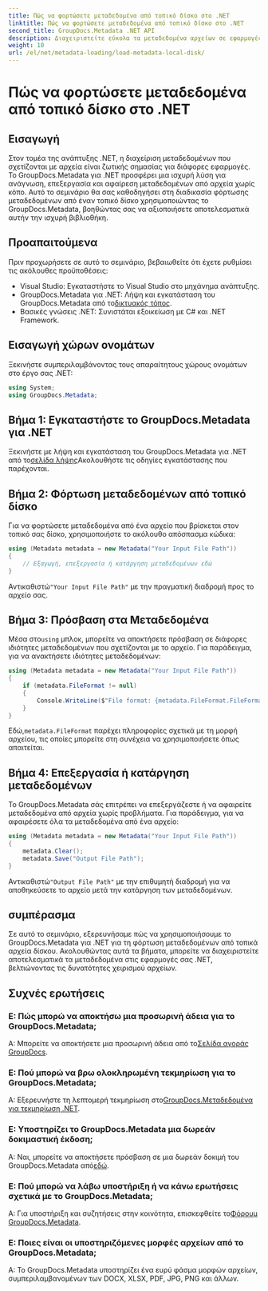 ```yaml
---
title: Πώς να φορτώσετε μεταδεδομένα από τοπικό δίσκο στο .NET
linktitle: Πώς να φορτώσετε μεταδεδομένα από τοπικό δίσκο στο .NET
second_title: GroupDocs.Metadata .NET API
description: Διαχειριστείτε εύκολα τα μεταδεδομένα αρχείων σε εφαρμογές .NET με το GroupDocs.Metadata για βελτιωμένες δυνατότητες χειρισμού αρχείων.
weight: 10
url: /el/net/metadata-loading/load-metadata-local-disk/
---
```


# Πώς να φορτώσετε μεταδεδομένα από τοπικό δίσκο στο .NET

## Εισαγωγή
Στον τομέα της ανάπτυξης .NET, η διαχείριση μεταδεδομένων που σχετίζονται με αρχεία είναι ζωτικής σημασίας για διάφορες εφαρμογές. Το GroupDocs.Metadata για .NET προσφέρει μια ισχυρή λύση για ανάγνωση, επεξεργασία και αφαίρεση μεταδεδομένων από αρχεία χωρίς κόπο. Αυτό το σεμινάριο θα σας καθοδηγήσει στη διαδικασία φόρτωσης μεταδεδομένων από έναν τοπικό δίσκο χρησιμοποιώντας το GroupDocs.Metadata, βοηθώντας σας να αξιοποιήσετε αποτελεσματικά αυτήν την ισχυρή βιβλιοθήκη.
## Προαπαιτούμενα
Πριν προχωρήσετε σε αυτό το σεμινάριο, βεβαιωθείτε ότι έχετε ρυθμίσει τις ακόλουθες προϋποθέσεις:
- Visual Studio: Εγκαταστήστε το Visual Studio στο μηχάνημα ανάπτυξης.
-  GroupDocs.Metadata για .NET: Λήψη και εγκατάσταση του GroupDocs.Metadata από το[δικτυακός τόπος](https://releases.groupdocs.com/metadata/net/).
- Βασικές γνώσεις .NET: Συνιστάται εξοικείωση με C# και .NET Framework.

## Εισαγωγή χώρων ονομάτων
Ξεκινήστε συμπεριλαμβάνοντας τους απαραίτητους χώρους ονομάτων στο έργο σας .NET:
```csharp
using System;
using GroupDocs.Metadata;
```
## Βήμα 1: Εγκαταστήστε το GroupDocs.Metadata για .NET
 Ξεκινήστε με λήψη και εγκατάσταση του GroupDocs.Metadata για .NET από το[σελίδα λήψης](https://releases.groupdocs.com/metadata/net/)Ακολουθήστε τις οδηγίες εγκατάστασης που παρέχονται.
## Βήμα 2: Φόρτωση μεταδεδομένων από τοπικό δίσκο
Για να φορτώσετε μεταδεδομένα από ένα αρχείο που βρίσκεται στον τοπικό σας δίσκο, χρησιμοποιήστε το ακόλουθο απόσπασμα κώδικα:
```csharp
using (Metadata metadata = new Metadata("Your Input File Path"))
{
    // Εξαγωγή, επεξεργασία ή κατάργηση μεταδεδομένων εδώ
}
```
 Αντικαθιστώ`"Your Input File Path"` με την πραγματική διαδρομή προς το αρχείο σας.
## Βήμα 3: Πρόσβαση στα Μεταδεδομένα
 Μέσα στο`using` μπλοκ, μπορείτε να αποκτήσετε πρόσβαση σε διάφορες ιδιότητες μεταδεδομένων που σχετίζονται με το αρχείο. Για παράδειγμα, για να ανακτήσετε ιδιότητες μεταδεδομένων:
```csharp
using (Metadata metadata = new Metadata("Your Input File Path"))
{
    if (metadata.FileFormat != null)
    {
        Console.WriteLine($"File format: {metadata.FileFormat.FileFormatType}");
    }
}
```
 Εδώ,`metadata.FileFormat` παρέχει πληροφορίες σχετικά με τη μορφή αρχείου, τις οποίες μπορείτε στη συνέχεια να χρησιμοποιήσετε όπως απαιτείται.
## Βήμα 4: Επεξεργασία ή κατάργηση μεταδεδομένων
Το GroupDocs.Metadata σάς επιτρέπει να επεξεργάζεστε ή να αφαιρείτε μεταδεδομένα από αρχεία χωρίς προβλήματα. Για παράδειγμα, για να αφαιρέσετε όλα τα μεταδεδομένα από ένα αρχείο:
```csharp
using (Metadata metadata = new Metadata("Your Input File Path"))
{
    metadata.Clear();
    metadata.Save("Output File Path");
}
```
 Αντικαθιστώ`"Output File Path"` με την επιθυμητή διαδρομή για να αποθηκεύσετε το αρχείο μετά την κατάργηση των μεταδεδομένων.

## συμπέρασμα
Σε αυτό το σεμινάριο, εξερευνήσαμε πώς να χρησιμοποιήσουμε το GroupDocs.Metadata για .NET για τη φόρτωση μεταδεδομένων από τοπικά αρχεία δίσκου. Ακολουθώντας αυτά τα βήματα, μπορείτε να διαχειριστείτε αποτελεσματικά τα μεταδεδομένα στις εφαρμογές σας .NET, βελτιώνοντας τις δυνατότητες χειρισμού αρχείων.

## Συχνές ερωτήσεις
### Ε: Πώς μπορώ να αποκτήσω μια προσωρινή άδεια για το GroupDocs.Metadata;
 Α: Μπορείτε να αποκτήσετε μια προσωρινή άδεια από το[Σελίδα αγοράς GroupDocs](https://purchase.groupdocs.com/temporary-license/).
### Ε: Πού μπορώ να βρω ολοκληρωμένη τεκμηρίωση για το GroupDocs.Metadata;
 Α: Εξερευνήστε τη λεπτομερή τεκμηρίωση στο[GroupDocs.Μεταδεδομένα για τεκμηρίωση .NET](https://tutorials.groupdocs.com/metadata/net/).
### Ε: Υποστηρίζει το GroupDocs.Metadata μια δωρεάν δοκιμαστική έκδοση;
 Α: Ναι, μπορείτε να αποκτήσετε πρόσβαση σε μια δωρεάν δοκιμή του GroupDocs.Metadata από[εδώ](https://releases.groupdocs.com/).
### Ε: Πού μπορώ να λάβω υποστήριξη ή να κάνω ερωτήσεις σχετικά με το GroupDocs.Metadata;
 Α: Για υποστήριξη και συζητήσεις στην κοινότητα, επισκεφθείτε το[Φόρουμ GroupDocs.Metadata](https://forum.groupdocs.com/c/metadata/14).
### Ε: Ποιες είναι οι υποστηριζόμενες μορφές αρχείων από το GroupDocs.Metadata;
Α: Το GroupDocs.Metadata υποστηρίζει ένα ευρύ φάσμα μορφών αρχείων, συμπεριλαμβανομένων των DOCX, XLSX, PDF, JPG, PNG και άλλων.